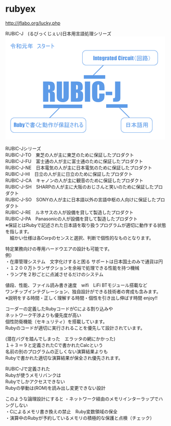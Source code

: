 # rubyex
http://jflabo.org/lucky.php

RUBIC-J　(るびっくじぇい)日本用言語処理シリーズ  
![abstract basic design](https://raw.githubusercontent.com/JFLABO/rubyex/master/RUBIC-J.png)


RUBIC-Jシリーズ  
RUBIC-J-TO　東芝の人が主に東芝のために保証したプロダクト  
RUBIC-J-FU　富士通の人が主に富士通のために保証したプロダクト  
RUBIC-J-NE　日本電気の人が主に日本電気のために保証したプロダクト  
RUBIC-J-HI　日立の人が主に日立のために保証したプロダクト  
RUBIC-J-CA　キャノンの人が主に観音のために保証したプロダクト  
RUBIC-J-SH　SHARPの人が主に大阪のおじさんと笑いのために保証したプロダクト  
RUBIC-J-SO　SONYの人が主に日本語以外の言語中枢の人向けに保証したプロダクト  
RUBIC-J-RE　ルネサスの人が設備を貸して製造したプロダクト  
RUBIC-J-PA　Panasonicの人が設備を貸して製造したプロダクト  
※保証とはRubyで記述された日本語を取り扱うプログラムが適切に動作する状態を指します。  
　細かい仕様は各Corpのセンスと選択、判断で個性的なものとなります。
 
 特定業務向けの専用ハードウエアの設計も可能です。  
 例）  
 ・在庫管理システム　文字化けすると困る  サポートは日本国土のみで通貨は円  
 ・１２００万トランザクションを余裕で処理できる性能を持つ機械  
 ・ランプを２秒ごとに点滅させるだけのシステム  
 
 値段、性能、ファイル読み書き速度　wifi　LiFi BTモジュール搭載など  
 ワンチップインテグレーション、独自設計ができる技術者の育成も含みます。  
 ※説明をする時間・正しく理解する時間・個性を引き出し伸ばす時間
 enjoy!!
 
 コーダーの定義したRubyコードがCによる割り込みや  
 ネットワーク干渉よりも優先度が高い  
 個性防衛機能（セキュリティ）を搭載しています。  
 Rubyのコードが適切に実行されることを優先して設計されています。
 
 (潜在バグを踏んでしまった　エラッタの網にかかった)  
 １＋３＝９と定義されたCで書かれたCalcという  
 名前の別のプログラムの正しくない演算結果よりも  
 Rubyで書かれた適切な演算結果が保全され優先されます。  
 
 RUBIC-Jで定義された  
 Rubyが使うメモリバンクは  
 Rubyでしかアクセスできない  
 Rubyの挙動は(ROM)を読み出し変更できない設計
 
 このような論理設計にすると
 ・ネットワーク経由のメモリインターラップでハングしない  
 ・Cによるメモリ書き換えの禁止　Ruby変数領域の保全  
 ・演算中のRubyが予約しているメモリの積極的な保護と点検（チェック）  
 

